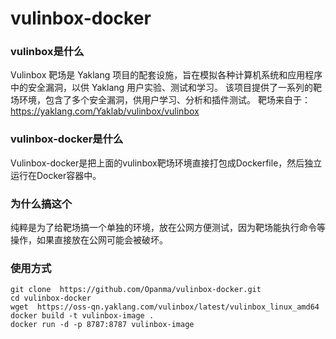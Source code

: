 # vulinbox-docker
### vulinbox是什么
Vulinbox 靶场是 Yaklang 项目的配套设施，旨在模拟各种计算机系统和应用程序中的安全漏洞，以供 Yaklang 用户实验、测试和学习。
该项目提供了一系列的靶场环境，包含了多个安全漏洞，供用户学习、分析和插件测试。
靶场来自于：https://yaklang.com/Yaklab/vulinbox/vulinbox
### vulinbox-docker是什么
Vulinbox-docker是把上面的vulinbox靶场环境直接打包成Dockerfile，然后独立运行在Docker容器中。
### 为什么搞这个
纯粹是为了给靶场搞一个单独的环境，放在公网方便测试，因为靶场能执行命令等操作，如果直接放在公网可能会被破坏。
### 使用方式
```
git clone  https://github.com/Opanma/vulinbox-docker.git
cd vulinbox-docker
wget  https://oss-qn.yaklang.com/vulinbox/latest/vulinbox_linux_amd64
docker build -t vulinbox-image .
docker run -d -p 8787:8787 vulinbox-image
```
